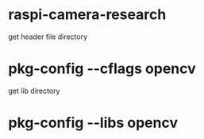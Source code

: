 # raspi-camera-research

get header file directory
# pkg-config --cflags opencv

get lib directory
# pkg-config --libs opencv
